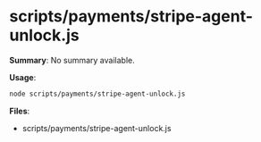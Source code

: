 # scripts/payments/stripe-agent-unlock.js

**Summary**: No summary available.

**Usage**:

```bash
node scripts/payments/stripe-agent-unlock.js
```

**Files**:
- scripts/payments/stripe-agent-unlock.js
